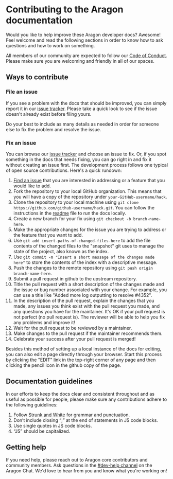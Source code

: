 # Contributing to the Aragon documentation

Would you like to help improve these Aragon developer docs? Awesome! Feel welcome and read the following sections in order to know how to ask questions and how to work on something.

All members of our community are expected to follow our [Code of Conduct](https://wiki.aragon.org/documentation/Code_of_Conduct/). Please make sure you are welcoming and friendly in all of our spaces.


## Ways to contribute

### File an issue
If you see a problem with the docs that should be improved, you can simply report it in our [issue tracker](https://github.com/aragon/hack/issues).  Please take a quick look to see if the issue doesn't already exist before filing yours.

Do your best to include as many details as needed in order for someone else to fix the problem and resolve the issue.

### Fix an issue
You can browse our [issue tracker](https://github.com/aragon/hack/issues) and choose an issue to fix.  Or, if you spot something in the docs that needs fixing, you can go right in and fix it without creating an issue first.  The development process follows one typical of open source contributions. Here's a quick rundown:

1. [Find an issue](https://github.com/aragon/hack/issues) that you are interested in addressing or a feature that you would like to add.
2. Fork the repository to your local GitHub organization. This means that you will have a copy of the repository under ```your-GitHub-username/hack```.
3. Clone the repository to your local machine using ```git clone https://github.com/github-username/hack.git```.  You can follow the instructions in the [readme](https://github.com/aragon/hack/blob/master/readme.md) file to run the docs locally.
4. Create a new branch for your fix using ```git checkout -b branch-name-here```.
5. Make the appropriate changes for the issue you are trying to address or the feature that you want to add.
6. Use ```git add insert-paths-of-changed-files-here``` to add the file contents of the changed files to the "snapshot" git uses to manage the state of the project, also known as the index.
7. Use ```git commit -m "Insert a short message of the changes made here"``` to store the contents of the index with a descriptive message.
8. Push the changes to the remote repository using ```git push origin branch-name-here```.
9. Submit a pull request in github to the upstream repository.
10. Title the pull request with a short description of the changes made and the issue or bug number associated with your change. For example, you can use a title like "Added more log outputting to resolve #4352".
11. In the description of the pull request, explain the changes that you made, any issues you think exist with the pull request you made, and any questions you have for the maintainer. It's OK if your pull request is not perfect (no pull request is). The reviewer will be able to help you fix any problems and improve it!
12. Wait for the pull request to be reviewed by a maintainer.
13. Make changes to the pull request if the maintainer recommends them.
14. Celebrate your success after your pull request is merged!

Besides this method of setting up a local instance of the docs for editing, you can also edit a page directly through your browser.  Start this process by clicking the "EDIT" link in the top-right corner of any page and then clicking the pencil icon in the github copy of the page.


## Documentation guidelines
In our efforts to keep the docs clear and consistent throughout and as useful as possible for people, please make sure any contributions adhere to the following guidelines:

1. Follow [Strunk and White](http://www.jlakes.org/ch/web/The-elements-of-style.pdf) for grammar and punctuation.
2. Don’t include closing “;” at the end of statements in JS code blocks.
3. Use single quotes in JS code blocks.
4. “JS” should be capitalized.


## Getting help
If you need help, please reach out to Aragon core contributors and community members.  Ask questions in the [#dev-help channel](https://aragon.chat/channel/dev-help) on the Aragon Chat.  We'd love to hear from you and know what you're working on!